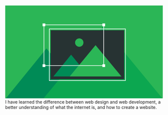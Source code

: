 ![screenshot](./images/test.png)
I have learned the difference between web design and web development, a better understanding of what the internet is, and how to create a website. 
